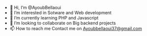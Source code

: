 - 👋 Hi, I’m @AyoubBellaoui
- 👀 I’m interested in Sotware and Web development 
- 🌱 I’m currently learning PHP and Javascript
- 💞️ I’m looking to collaborate on Big backend projects
- 📫 How to reach me Contact me on Ayoubbellaoui37@gmail.com

<!---
AyoubBellaoui/AyoubBellaoui is a ✨ special ✨ repository because its `README.md` (this file) appears on your GitHub profile.
You can click the Preview link to take a look at your changes.
--->
